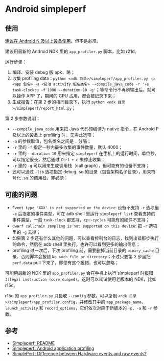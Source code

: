 # Android simpleperf

## 使用

[建议在 Android N 及以上设备使用](https://android.googlesource.com/platform/system/extras/+/master/simpleperf/doc/README.md#why-we-suggest-profiling-on-android-n-devices)，但不是必须。

建议用最新的 Android NDK 里的 `app_profiler.py` 脚本，比如 r21d。

运行步骤：

1. 编译、安装 debug 版 apk，略；
1. 收集 profiling data：`python <ndk 目录>/simpleperf/app_profiler.py -p <app 包名> -a <启动 activity 包名类名> --compile_java_code -r '-e task-clock:u -f 1000 --duration 10 -g'`；等命令行不再刷输出后，就可以操作 APP 了，期间的 CPU 占用，都会被记录下来；
1. 生成报告：在第 2 步的相同目录下，执行 `python <ndk 目录>/simpleperf/report_html.py`；

第 2 步参数说明：

+ `--compile_java_code` 用来把 Java 代码预编译为 native 指令，在 Android P 及以上的设备上 profiling 时，无需此选项；
+ `-a` 的参数取值，包名类名之间是 `.` 分隔；
+ `-r` 里的 `-f` 指定一秒内最多收集的事件数量，默认 4000；
+ `-r` 里的 `--duration 10` 用来指定 `simpleperf` 在手机上的运行时间，单位秒，可以指定很长，然后通过 `Ctrl + c` 来停止收集；
+ `-r` 里的 `-g` 可以用来生成调用栈（call graph），但可能有的设备不支持；
+ 还可以通过 `-lib` 选项指定 debug .so 的目录（包含架构名子目录），用来符号化 .so 的调用栈，非必须；

## 可能的问题

+ `Event type 'XXX' is not supported on the device`: 设备不支持 `-r` 选项里 `-e` 后指定的事件类型，可在 adb shell 里运行 `simpleperf list` 查看支持的事件类型，一般 `task-clock` 都支持，`cpu-cycles` 可能有的硬件不支持；
+ `dwarf callchain sampling is not supported on this device`: 把 `-r` 选项里的 `-g` 去掉；
+ 如果第 2 步还有什么其他的问题，可以查看控制台的日志，找到出错那步执行的命令，然后在 adb shell 里执行，也许可以看到更多的输出信息；
+ profiling 过一次后，下次 profiling 前，需要删掉当前目录的 `binary_cache` 目录，否则脚本会报错 `No such file or directory`；不过只要第 2 步里把 `perf.data` pull 下来了，即便有这个报错，也可以忽略；

可能用最新的 NDK 里的 `app_profiler.py` 会在手机上执行 simpleperf 时报错 `Illegal instruction (core dumped)`。这时可以试试使用老版本的 NDK，比如 r15c。

r15c 的 `app_profiler.py` 只接收 `--config` 参数，可以复制 `<ndk 目录>/simpleperf/app_profiler.config`，并修改其中的 `app_package_name`、`launch_activity` 和 `record_options`，它们依次对应于新版本的 `-p`、`-a` 和 `-r` 参数。

## 参考

+ [Simpleperf: README](https://android.googlesource.com/platform/system/extras/+/master/simpleperf/doc/README.md)
+ [Simpleperf: Android application profiling](https://android.googlesource.com/platform/system/extras/+/master/simpleperf/doc/android_application_profiling.md)
+ [SimplePerf: Difference between Hardware events and raw events?](https://github.com/android/ndk/issues/550)
